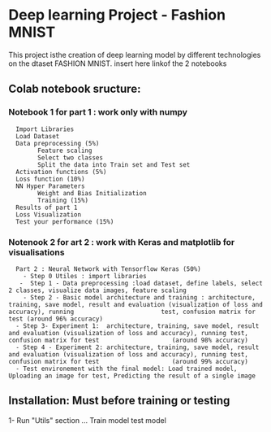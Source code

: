 # Deep learning Project - Fashion MNIST
This project isthe creation of deep learning model by different technologies on the dtaset FASHION MNIST.
insert here linkof the 2 notebooks
## Colab notebook sructure:

### Notebook 1 for part 1 : work only with numpy
      Import Libraries
      Load Dataset
      Data preprocessing (5%)
            Feature scaling
            Select two classes
            Split the data into Train set and Test set
      Activation functions (5%)
      Loss function (10%)
      NN Hyper Parameters
            Weight and Bias Initialization
            Training (15%)
      Results of part 1
      Loss Visualization
      Test your performance (15%)

### Notenook 2 for art 2 : work with Keras and matplotlib for visualisations
      Part 2 : Neural Network with Tensorflow Keras (50%)
        - Step 0 Utiles : import libraries
       -  Step 1 - Data preprocessing :load dataset, define labels, select 2 classes, visualize data images, feature scaling
        - Step 2 - Basic model architecture and training : architecture, training, save model, result and evaluation (visualization of loss and accuracy), running                        test, confusion matrix for test (around 96% accuracy)
      - Step 3- Experiment 1:  architecture, training, save model, result and evaluation (visualization of loss and accuracy), running test, confusion matrix for test                    (around 98% accuracy)
      - Step 4 - Experiment 2: architecture, training, save model, result and evaluation (visualization of loss and accuracy), running test, confusion matrix for test                    (around 99% accuracy)
      - Test environement with the final model: Load trained model, Uploading an image for test, Predicting the result of a single image
      
 ## Installation: Must before training or testing
 1- Run "Utils" section
 ...
 Train model
 test model


